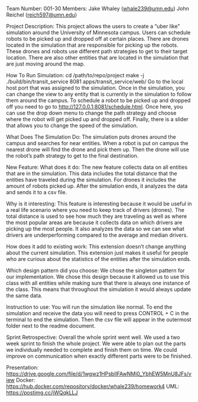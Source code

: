 Team Number: 001-30
Members: Jake Whaley (whale239@umn.edu) John Reichel (reich597@umn.edu)

Project Description: This project allows the users to create a “uber like” simulation around the University of Minnesota campus. Users can schedule robots to be picked up and dropped off at certain places. There are drones located in the simulation that are responsible for picking up the robots. These drones and robots use different path strategies to get to their target location. There are also other entities that are located in the simulation that are just moving around the map.

How To Run Simulation: 
cd /path/to/repo/project
make -j
./build/bin/transit_service 8081 apps/transit_service/web/
Go to the local host port that was assigned to the simulation. 
Once in the simulation, you can change the view to any entity that is currently in the simulation to follow them around the campus. To schedule a robot to be picked up and dropped off you need to go to http://127.0.0.1:8081/schedule.html. Once here, you can use the drop down menu to change the path strategy and choose where the robot will get picked up and dropped off. Finally, there is a slider that allows you to change the speed of the simulation. 

What Does The Simulation Do: The simulation puts drones around the campus and searches for near entities. When a robot is put on campus the nearest drone will find the drone and pick them up. Then the drone will use the robot’s path strategy to get to the final destination. 

New Feature: 
What does it do: The new feature collects data on all entities that are in the simulation. This data includes the total distance that the entities have traveled during the simulation. For drones it includes the amount of robots picked up. After the simulation ends, it analyzes the data and sends it to a csv file. 

Why is it interesting: This feature is interesting because it would be useful in a real life scenario where you need to keep track of drivers (drones). The total distance is used to see how much they are traveling as well as where the most popular areas are because it collects data on which drivers are picking up the most people. It also analyzes the data so we can see what drivers are underperforming compared to the average and median drivers. 

How does it add to existing work: This extension doesn’t change anything about the current simulation. This extension just makes it useful for people who are curious about the statistics of the entities after the simulation ends. 

Which design pattern did you choose: We chose the singleton pattern for our implementation. We chose this design because it allowed us to use this class with all entities while making sure that there is always one instance of the class. This means that throughout the simulation it would always update the same data. 

Instruction to use: You will run the simulation like normal. To end the simulation and receive the data you will need to press CONTROL + C in the terminal to end the simulation. Then the csv file will appear in the outermost folder next to the readme document. 

Sprint Retrospective: Overall the whole sprint went well. We used a two week sprint to finish the whole project. We were able to plan out the parts we individually needed to complete and finish them on time. We could improve on communication when exactly different parts were to be finished. 

Presentation: https://drive.google.com/file/d/1wgwz1HPsbIlFAwNMi0_YbhEW5MnU8JFs/view
Docker: https://hub.docker.com/repository/docker/whale239/homework4
UML: https://postimg.cc/jWQqkLLJ
